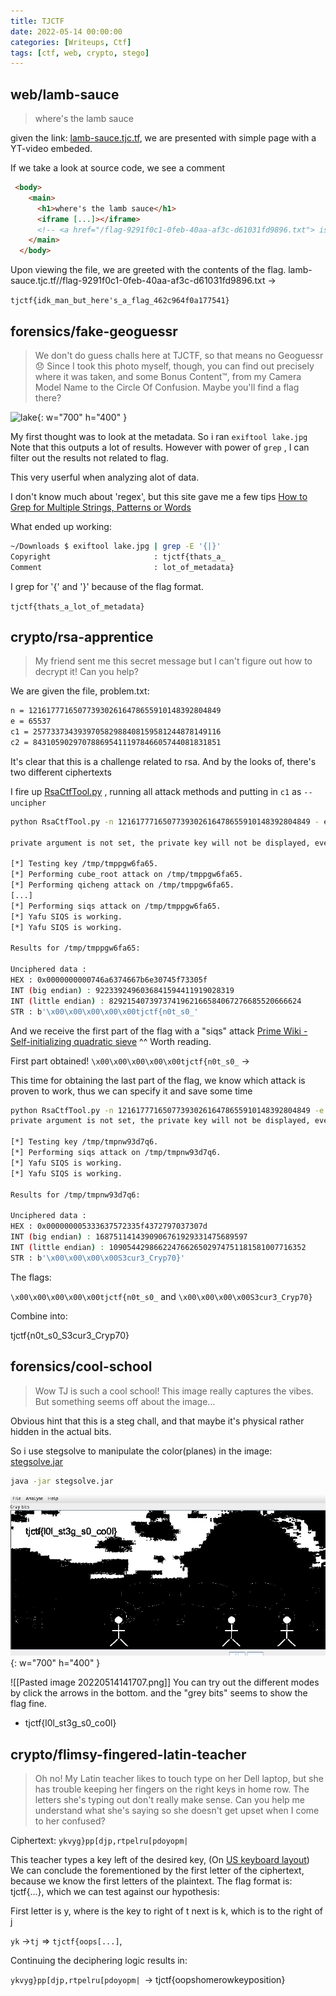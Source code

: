 ```yaml
---
title: TJCTF
date: 2022-05-14 00:00:00
categories: [Writeups, Ctf]
tags: [ctf, web, crypto, stego]
---
```


## web/lamb-sauce
> where's the lamb sauce

given the link: [lamb-sauce.tjc.tf](https://lamb-sauce.tjc.tf), we are presented with simple page with a YT-video embeded. 

If we take a look at source code, we see a comment
```html
 <body>
    <main>
      <h1>where's the lamb sauce</h1>
      <iframe [...]></iframe>
      <!-- <a href="/flag-9291f0c1-0feb-40aa-af3c-d61031fd9896.txt"> is it here? </a> -->
    </main>
  </body>
```

Upon viewing the file, we are greeted with the contents of the flag. 
lamb-sauce.tjc.tf//flag-9291f0c1-0feb-40aa-af3c-d61031fd9896.txt -> 

`tjctf{idk_man_but_here's_a_flag_462c964f0a177541}`


## forensics/fake-geoguessr
> We don't do guess challs here at TJCTF, so that means no Geoguessr 😞 Since I took this photo myself, though, you can find out precisely where it was taken, and some Bonus Content™️, from my Camera Model Name to the Circle Of Confusion. Maybe you'll find a flag there?

![lake](../assets/img/ctf/fake-lake.png){: w="700" h="400" }

My first thought was to look at the metadata. So i ran `exiftool lake.jpg`
Note that this outputs a lot of results. However with power of `grep` , I can filter out the results not related to flag.

This very userful when analyzing alot of data.

I don't know much about 'regex', but this site gave me a few tips [How to Grep for Multiple Strings, Patterns or Words](https://phoenixnap.com/kb/grep-multiple-strings)

What ended up working:
```bash
~/Downloads $ exiftool lake.jpg | grep -E '{|}'
Copyright                       : tjctf{thats_a_
Comment                         : lot_of_metadata}
```
I grep for '{' and '}' because of the flag format.

`tjctf{thats_a_lot_of_metadata}`


## crypto/rsa-apprentice
> My friend sent me this secret message but I can't figure out how to decrypt it! Can you help?

We are given the file, problem.txt:
```bash
n = 1216177716507739302616478655910148392804849
e = 65537
c1 = 257733734393970582988408159581244878149116
c2 = 843105902970788695411197846605744081831851
```

It's clear that this is a challenge related to rsa. And by the looks of, there's two different ciphertexts

I fire up [RsaCtfTool.py](https://github.com/Ganapati/RsaCtfTool) , running all attack methods and putting in `c1` as `--uncipher` 

```bash
python RsaCtfTool.py -n 1216177716507739302616478655910148392804849 - e 65537 --uncipher 257733734393970582988408159581244878149116

private argument is not set, the private key will not be displayed, even if recovered.

[*] Testing key /tmp/tmppgw6fa65.
[*] Performing cube_root attack on /tmp/tmppgw6fa65.
[*] Performing qicheng attack on /tmp/tmppgw6fa65.
[...]
[*] Performing siqs attack on /tmp/tmppgw6fa65.
[*] Yafu SIQS is working.
[*] Yafu SIQS is working.

Results for /tmp/tmppgw6fa65:

Unciphered data :
HEX : 0x0000000000746a6374667b6e30745f73305f
INT (big endian) : 9223392496036841594411919028319
INT (little endian) : 8292154073973741962166584067276685520666624
STR : b'\x00\x00\x00\x00\x00tjctf{n0t_s0_'
```

And we receive the first part of the flag with a "siqs" attack
[Prime Wiki - Self-initializing quadratic sieve](https://www.rieselprime.de/ziki/Self-initializing_quadratic_sieve)
^^ Worth reading.

First part obtained! `\x00\x00\x00\x00\x00tjctf{n0t_s0_` -> 

This time for obtaining the last part of the flag, we know which attack is proven to work, thus we can specify it and save some time
```bash
python RsaCtfTool.py -n 1216177716507739302616478655910148392804849 -e 65537 --uncipher 843105902970788695411197846605744081831851 --attack siqs
private argument is not set, the private key will not be displayed, even if recovered.

[*] Testing key /tmp/tmpnw93d7q6.
[*] Performing siqs attack on /tmp/tmpnw93d7q6.
[*] Yafu SIQS is working.
[*] Yafu SIQS is working.

Results for /tmp/tmpnw93d7q6:

Unciphered data :
HEX : 0x000000005333637572335f4372797037307d
INT (big endian) : 1687511414390906761929331475689597
INT (little endian) : 10905442986622476626502974751181581007716352
STR : b'\x00\x00\x00\x00S3cur3_Cryp70}'
```

The flags:

`\x00\x00\x00\x00\x00tjctf{n0t_s0_` and `\x00\x00\x00\x00S3cur3_Cryp70}`

Combine into:

tjctf{n0t_s0_S3cur3_Cryp70}


## forensics/cool-school

> Wow TJ is such a cool school! This image really captures the vibes. But something seems off about the image...

Obvious hint that this is a steg chall, and that maybe it's physical rather hidden in the actual bits.

So i use stegsolve to manipulate the color(planes) in the image:
[stegsolve.jar](https://github.com/eugenekolo/sec-tools/tree/master/stego/stegsolve/stegsolve)

```bash
java -jar stegsolve.jar
```
![cool-school](assets/img/ctf/fake-cool-school.png){: w="700" h="400" }

![[Pasted image 20220514141707.png]]
You can try out the different modes by click the arrows in the bottom. and the "grey bits" seems to show the flag fine.

- tjctf{l0l_st3g_s0_co0l}


## crypto/flimsy-fingered-latin-teacher
> Oh no! My Latin teacher likes to touch type on her Dell laptop, but she has trouble keeping her fingers on the right keys in home row. The letters she's typing out don't really make sense. Can you help me understand what she's saying so she doesn't get upset when I come to her confused?

Ciphertext:
`ykvyg}pp[djp,rtpelru[pdoyopm|`


This teacher types a key left of the desired key, (On [US keyboard layout](https://qph.fs.quoracdn.net/main-qimg-081293d4fe4aeb76ec6cf4cae7af491a))
We can conclude the forementioned by the first letter of the ciphertext, because we know the first letters of the plaintext. 
The flag format is: tjctf{...}, which we can test against our hypothesis:

First letter is y, where is the key to right of t
next is k, which is to the right of j

`yk` ->`tj` => `tjctf{oops[...]`,  

Continuing the deciphering logic results in:

`ykvyg}pp[djp,rtpelru[pdoyopm| `-> tjctf{oopshomerowkeyposition}

##
